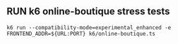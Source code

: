 ## RUN k6 online-boutique stress tests

`k6 run --compatibility-mode=experimental_enhanced -e FRONTEND_ADDR=${URL:PORT} k6/online-boutique.ts`